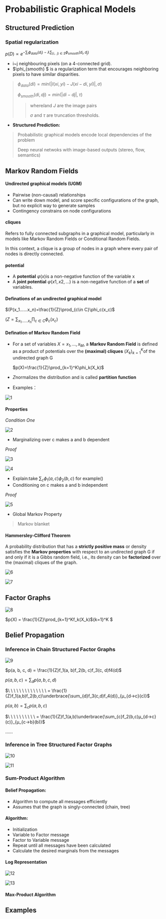 # Probabilistic Graphical Models

## Structured Prediction

### Spatial regularization

$p(D)\propto e^{-\sum_i\phi_{data}(d_i)-\lambda\sum_{(i，j)\in S}\phi_{smooth}(d_i,d_j)}$

- i~j neighbouring pixels (on a 4-connected grid). 
- $\phi_{smooth} $ is a regularization term that encourages neighboring pixels to have similar disparities.

> $\phi_{data}(di) =min(|I(xi, yi) - J(xi - di, yi)|, σ)$
>
> $\phi_{smooth} (di,dj) = min(|di - dj|,τ)$
>
> > where$I$and $J$ are the image pairs
> >
> > $σ$ and $τ$ are truncation thresholds.

- **Structured Prediction:**

> Probabilistic graphical models encode local dependencies of the problem
>
> Deep neural netwoks with image-based outputs (stereo, flow, semantics)

## Markov Random Fields

#### Undirected graphical models (UGM)

- Pairwise (non-causal) relationships
- Can write down model, and score specific configurations of the graph, but no explicit way to generate samples
- Contingency constrains on node configurations

#### cliques

Refers to fully connected subgraphs in a graphical model, particularly in models like Markov Random Fields or Conditional Random Fields.

In this context, a clique is a group of nodes in a graph where every pair of nodes is directly connected.

#### potential

- A **potential**  $φ(x)$is a non-negative function of the variable x
- A **joint potential** $φ(x1, x2, . . . )$ is a non-negative function of a **set** of variables.

#### Definations of an undirected graphical model

$(P(x_1……x_n)=\frac{1}{Z}\prod_{c\in C}\phi_c(x_c)$

$(Z = \sum_{x_1……x_n}\prod_{c\in C}\phi_c(x_c)$

#### Defination of Markov Random Field

- For a set of variables $X ={x_1,...,x_M}$, a **Markov Random Field** is defined as a product of potentials over the **(maximal) cliques** ${(X_k)}_{k=1}^K$of the undirected graph G

  $p(X)=\frac{1}{Z}\prod_{k=1}^K\phi_k(X_k)$

- $Z$normalizes the distribution and is called **partition function**
- Examples：

![1](1.png)

#### Properties

$Condition \ One$

![2](2.png)

- Marginalizing over c makes a and b dependent

$Proof$

![3](3.png)

![4](4.png)

- Explain:take $\sum_c\phi_1(a,c)\phi_2(b,c)$ for example()
- Conditioning on c makes a and b independent

$Proof$

![5](5.png)

- Global Markov Property

> Markov blanket

#### Hammersley-Clifford Theorem

A probability distribution that has a **strictly positive mass** or density satisfies the **Markov properties** with respect to an undirected graph G if and only if it is a Gibbs random field, i.e., its density can be **factorized** over the (maximal) cliques of the graph.

![6](6.png)

![7](7.png)

## Factor Graphs

![8](8.png)

$p(X) = \frac{1}{Z}\prod_{k=1}^Kf_k(X_k)${k=1}^K $

## Belief Propagation

### Inference in Chain Structured Factor Graphs

![9](9.png)

$p(a, b, c, d) = \frac{1}{Z}f_1(a, b)f_2(b, c)f_3(c, d)f4(d)$

$p(a,b,c) = \sum_{d}p(a,b,c,d)$

$\ \ \ \ \ \ \ \ \ \ \ \ \ \ = \frac{1}{Z}f_1(a,b)f_2(b,c)\underbrace{\sum_{d}f_3(c,d)f_4(d)}_{μ_{d→c}(c)}$

$p(a,b) = \sum_{c}p(a,b,c)$

$\ \ \ \ \ \ \ \ \ \ = \frac{1}{Z}f_1(a,b)\underbrace{\sum_{c}f_2(b,c)μ_{d→c}(c)}_{μ_{c→b}(b)}$

$……$

### Inference in Tree Structured Factor Graphs

![10](10.png)



![11](11.png)

### Sum-Product Algorithm

#### Belief Propagation:

- Algorithm to compute all messages efficiently
- Assumes that the graph is singly-connected (chain, tree)

#### Algorithm:

- Initialization
- Variable to Factor message
- Factor to Variable message
- Repeat until all messages have been calculated
- Calculate the desired marginals from the messages

#### Log Representation

![12](12.png)

![13](13.png)

#### Max-Product Algorithm

## Examples